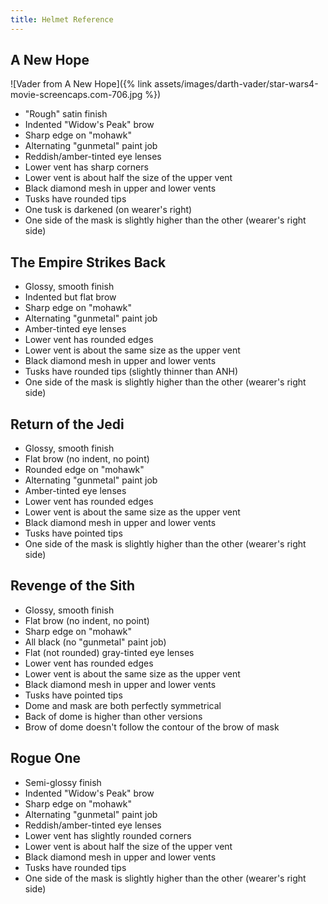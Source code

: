 ```yaml
---
title: Helmet Reference
---
```


## A New Hope

![Vader from A New Hope]({% link assets/images/darth-vader/star-wars4-movie-screencaps.com-706.jpg %})

* "Rough" satin finish
* Indented "Widow's Peak" brow
* Sharp edge on "mohawk"
* Alternating "gunmetal" paint job
* Reddish/amber-tinted eye lenses
* Lower vent has sharp corners
* Lower vent is about half the size of the upper vent
* Black diamond mesh in upper and lower vents
* Tusks have rounded tips
* One tusk is darkened (on wearer's right)
* One side of the mask is slightly higher than the other (wearer's right side)

## The Empire Strikes Back

* Glossy, smooth finish
* Indented but flat brow
* Sharp edge on "mohawk"
* Alternating "gunmetal" paint job
* Amber-tinted eye lenses
* Lower vent has rounded edges
* Lower vent is about the same size as the upper vent
* Black diamond mesh in upper and lower vents
* Tusks have rounded tips (slightly thinner than ANH)
* One side of the mask is slightly higher than the other (wearer's right side)

## Return of the Jedi

* Glossy, smooth finish
* Flat brow (no indent, no point)
* Rounded edge on "mohawk"
* Alternating "gunmetal" paint job
* Amber-tinted eye lenses
* Lower vent has rounded edges
* Lower vent is about the same size as the upper vent
* Black diamond mesh in upper and lower vents
* Tusks have pointed tips
* One side of the mask is slightly higher than the other (wearer's right side)

## Revenge of the Sith

* Glossy, smooth finish
* Flat brow (no indent, no point)
* Sharp edge on "mohawk"
* All black (no "gunmetal" paint job)
* Flat (not rounded) gray-tinted eye lenses
* Lower vent has rounded edges
* Lower vent is about the same size as the upper vent
* Black diamond mesh in upper and lower vents
* Tusks have pointed tips
* Dome and mask are both perfectly symmetrical
* Back of dome is higher than other versions
* Brow of dome doesn't follow the contour of the brow of mask

## Rogue One

* Semi-glossy finish
* Indented "Widow's Peak" brow
* Sharp edge on "mohawk"
* Alternating "gunmetal" paint job
* Reddish/amber-tinted eye lenses
* Lower vent has slightly rounded corners
* Lower vent is about half the size of the upper vent
* Black diamond mesh in upper and lower vents
* Tusks have rounded tips
* One side of the mask is slightly higher than the other (wearer's right side)
